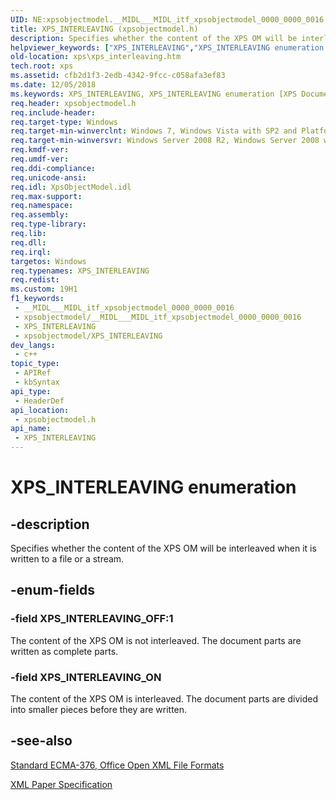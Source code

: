 ```yaml
---
UID: NE:xpsobjectmodel.__MIDL___MIDL_itf_xpsobjectmodel_0000_0000_0016
title: XPS_INTERLEAVING (xpsobjectmodel.h)
description: Specifies whether the content of the XPS OM will be interleaved when it is written to a file or a stream.
helpviewer_keywords: ["XPS_INTERLEAVING","XPS_INTERLEAVING enumeration [XPS Documents and Packaging]","XPS_INTERLEAVING_OFF","XPS_INTERLEAVING_ON","xps.xps_interleaving","xpsobjectmodel/XPS_INTERLEAVING","xpsobjectmodel/XPS_INTERLEAVING_OFF","xpsobjectmodel/XPS_INTERLEAVING_ON"]
old-location: xps\xps_interleaving.htm
tech.root: xps
ms.assetid: cfb2d1f3-2edb-4342-9fcc-c058afa3ef83
ms.date: 12/05/2018
ms.keywords: XPS_INTERLEAVING, XPS_INTERLEAVING enumeration [XPS Documents and Packaging], XPS_INTERLEAVING_OFF, XPS_INTERLEAVING_ON, xps.xps_interleaving, xpsobjectmodel/XPS_INTERLEAVING, xpsobjectmodel/XPS_INTERLEAVING_OFF, xpsobjectmodel/XPS_INTERLEAVING_ON
req.header: xpsobjectmodel.h
req.include-header: 
req.target-type: Windows
req.target-min-winverclnt: Windows 7, Windows Vista with SP2 and Platform Update for Windows Vista [desktop apps \| UWP apps]
req.target-min-winversvr: Windows Server 2008 R2, Windows Server 2008 with SP2 and Platform Update for Windows Server 2008 [desktop apps \| UWP apps]
req.kmdf-ver: 
req.umdf-ver: 
req.ddi-compliance: 
req.unicode-ansi: 
req.idl: XpsObjectModel.idl
req.max-support: 
req.namespace: 
req.assembly: 
req.type-library: 
req.lib: 
req.dll: 
req.irql: 
targetos: Windows
req.typenames: XPS_INTERLEAVING
req.redist: 
ms.custom: 19H1
f1_keywords:
 - __MIDL___MIDL_itf_xpsobjectmodel_0000_0000_0016
 - xpsobjectmodel/__MIDL___MIDL_itf_xpsobjectmodel_0000_0000_0016
 - XPS_INTERLEAVING
 - xpsobjectmodel/XPS_INTERLEAVING
dev_langs:
 - c++
topic_type:
 - APIRef
 - kbSyntax
api_type:
 - HeaderDef
api_location:
 - xpsobjectmodel.h
api_name:
 - XPS_INTERLEAVING
---
```


# XPS_INTERLEAVING enumeration


## -description

Specifies whether the content of the XPS OM will be interleaved when it is written to a file or a stream.

## -enum-fields

### -field XPS_INTERLEAVING_OFF:1

The content of the XPS OM is not interleaved. The document parts are written as complete parts.

### -field XPS_INTERLEAVING_ON

The content of the XPS OM is interleaved. The document parts are divided into smaller pieces before they are written.

## -see-also

<a href="https://www.ecma-international.org/publications-and-standards/standards/ecma-376/">Standard ECMA-376, Office Open XML File Formats</a>



<a href="https://en.wikipedia.org/wiki/Open_XML_Paper_Specification">XML Paper Specification</a>

